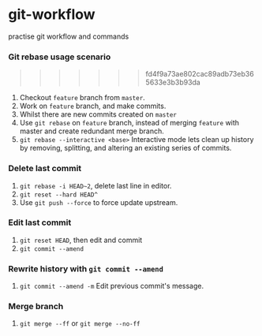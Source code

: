 # git-workflow
practise git workflow and commands

### Git rebase usage scenario
>>>>>>> fd4f9a73ae802cac89adb73eb365633e3b3b93da
1. Checkout `feature` branch from `master`.
2. Work on `feature` branch, and make commits.
3. Whilst there are new commits created on `master`
4. Use `git rebase` on `feature` branch, instead of merging `feature` with master and create redundant merge branch.
5. `git rebase --interactive <base>` Interactive mode lets clean up history by removing, splitting, and altering an existing series of commits.

### Delete last commit
1. `git rebase -i HEAD~2`, delete last line in editor.
2. `git reset --hard HEAD^`
3. Use `git push --force` to force update upstream.

### Edit last commit
1. `git reset HEAD`, then edit and commit
2. `git commit --amend`

### Rewrite history with `git commit --amend`
1. `git commit --amend -m` Edit previous commit's message.

### Merge branch
1. `git merge --ff` or `git merge --no-ff`
